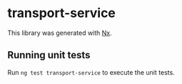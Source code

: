 # transport-service

This library was generated with [Nx](https://nx.dev).

## Running unit tests

Run `ng test transport-service` to execute the unit tests.

